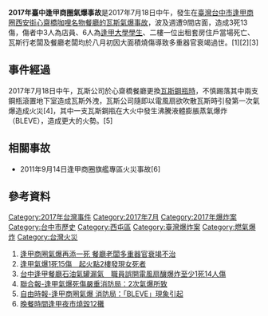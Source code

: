 **2017年臺中逢甲商圈氣爆事故**是2017年7月18日中午，發生在[臺灣](../Page/臺灣.md "wikilink")[台中市](https://zh.wikipedia.org/wiki/台中市 "wikilink")[逢甲商圈西安街心齋橋咖哩名物餐廳的瓦斯氣爆事故](https://zh.wikipedia.org/wiki/逢甲商圈 "wikilink")，波及週遭9間店面，造成3死13傷，傷者中3人為店員、6人為[逢甲大學學生](https://zh.wikipedia.org/wiki/逢甲大學 "wikilink")、二樓一位出租套房住戶當場死亡、瓦斯行老闆及餐廳老闆均於八月初因大面積燒傷導致多重器官衰竭過世。\[1\]\[2\]\[3\]

## 事件經過

2017年7月18日中午，瓦斯公司於心齋橋餐廳更換[瓦斯鋼瓶時](https://zh.wikipedia.org/wiki/液化石油氣 "wikilink")，不慎踢落其中兩支鋼瓶滾置地下室造成瓦斯外洩，瓦斯公司隨即以電風扇欲吹散瓦斯時引發第一次氣爆造成火災\[4\]，其中一支瓦斯鋼瓶在大火中發生沸騰液體膨脹蒸氣爆炸（BLEVE），造成更大的火勢。\[5\]

## 相關事故

  - 2011年9月14日逢甲商圈旗艦專區火災事故\[6\]

## 參考資料

[Category:2017年台灣事件](https://zh.wikipedia.org/wiki/Category:2017年台灣事件 "wikilink") [Category:2017年7月](https://zh.wikipedia.org/wiki/Category:2017年7月 "wikilink") [Category:2017年爆炸案](https://zh.wikipedia.org/wiki/Category:2017年爆炸案 "wikilink") [Category:台中市歷史](https://zh.wikipedia.org/wiki/Category:台中市歷史 "wikilink") [Category:西屯區](https://zh.wikipedia.org/wiki/Category:西屯區 "wikilink") [Category:臺灣爆炸案](https://zh.wikipedia.org/wiki/Category:臺灣爆炸案 "wikilink") [Category:燃氣爆炸](https://zh.wikipedia.org/wiki/Category:燃氣爆炸 "wikilink") [Category:台灣火災](https://zh.wikipedia.org/wiki/Category:台灣火災 "wikilink")

1.  [逢甲商圈氣爆再添一死 餐廳老闆多重器官衰竭不治](https://tw.news.yahoo.com/%E5%95%86%E5%9C%88%E6%B0%A3%E7%88%86%E5%86%8D%E6%B7%BB%E4%B8%80%E6%AD%BB-%E9%A4%90%E5%BB%B3%E8%80%81%E9%97%86%E5%A4%9A%E9%87%8D%E5%99%A8%E5%AE%98%E8%A1%B0%E7%AB%AD%E4%B8%8D%E6%B2%BB-071353309.html)
2.  [逢甲氣爆1死15傷　起火點2樓發現女死者](http://www.appledaily.com.tw/realtimenews/article/new/20170718/1163341/)
3.  [台中逢甲餐廳石油氣罐漏氣　職員誤開電風扇釀爆炸至少1死14人傷](https://www.hk01.com/%E5%85%A9%E5%B2%B8/105691/%E5%8F%B0%E4%B8%AD%E9%80%A2%E7%94%B2%E9%A4%90%E5%BB%B3%E7%9F%B3%E6%B2%B9%E6%B0%A3%E7%BD%90%E6%BC%8F%E6%B0%A3-%E8%81%B7%E5%93%A1%E8%AA%A4%E9%96%8B%E9%9B%BB%E9%A2%A8%E6%89%87%E9%87%80%E7%88%86%E7%82%B8%E8%87%B3%E5%B0%911%E6%AD%BB14%E4%BA%BA%E5%82%B7)
4.  [聯合報-逢甲氣爆死傷嚴重消防局：2次氣爆所致](https://udn.com/news/story/7321/2591750)
5.  [自由時報-逢甲商圈氣爆 消防局：「BLEVE」現象引起](http://news.ltn.com.tw/news/society/breakingnews/2136013)
6.  [晚餐時間逢甲夜市燒毀12攤](http://www.appledaily.com.tw/appledaily/article/headline/20110915/33669057/)